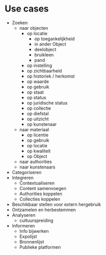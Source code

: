 # Use cases

- Zoeken
  - naar objecten
    - op locatie
      - op toegankelijkheid
      - in ander Object
      - deelobject
      - bruikleen
      - pand
    - op instelling
    - op zichtbaarheid
    - op historiek / herkomst
    - op waarde
    - op gebruik
    - op staat
    - op status
    - op juridische status	
    - op collectie
    - op diefstal
    - op uitzicht
    - op kunstenaar
  - naar materiaal
    - op licentie
    - op gebruik
    - op locatie
    - op kwaliteit
    - op Object
   - naar authorities
   - naar kunstenaars
- Categoriseren
- Integreren
  - Contextualiseren
  - Content samenvoegen
  - Authorities koppelen
  - Collecties koppelen
- Beschikbaar stellen voor extern hergebruik
- Ontzamelen en herbestemmen
- Analyseren
   - cultuurspreiding
- Informeren
  - Info bijwerken
  - Expolijst
  - Bronnenlijst
  - Publieke platformen
